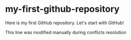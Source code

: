 # my-first-github-repository
Here is my first GitHub repository. Let's start with GitHub!

This line was modified manually during conflicts resolution